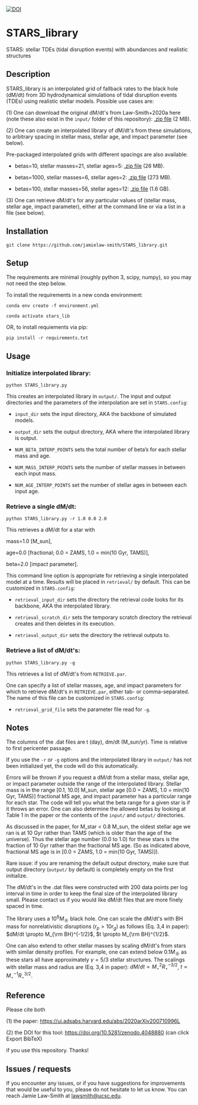 [![DOI](https://zenodo.org/badge/254953888.svg)](https://zenodo.org/badge/latestdoi/254953888)

# STARS_library

STARS: stellar TDEs (tidal disruption events) with abundances and realistic structures

## Description

STARS_library is an interpolated grid of fallback rates to the black hole (dM/dt) from 3D hydrodynamical simulations of tidal disruption events (TDEs) using realistic stellar models. Possible use cases are:

(1) One can download the original dM/dt's from Law-Smith+2020a here (note these also exist in the `input/` folder of this repository): [.zip file](https://www.dropbox.com/s/k14hfp88n5e4kk0/STARS_library_input.zip?dl=1) (2 MB).

(2) One can create an interpolated library of dM/dt's from these simulations, to arbitrary spacing in stellar mass, stellar age, and impact parameter (see below). 

Pre-packaged interpolated grids with different spacings are also available:

- betas=10, stellar masses=21, stellar ages=5: [.zip file](https://www.dropbox.com/s/xohdcp5tylazsrg/STARS_library_output_10_5_5.zip?dl=1) (26 MB).

- betas=1000, stellar masses=6, stellar ages=2: [.zip file](https://www.dropbox.com/s/wbanglobc1xu385/STARS_library_output_1000_2_2.zip?dl=1) (273 MB).

- betas=100, stellar masses=56, stellar ages=12: [.zip file](https://www.dropbox.com/s/uibocgirikcw11s/STARS_library_output_100_12_12.zip?dl=1) (1.6 GB).

(3) One can retrieve dM/dt's for any particular values of (stellar mass, stellar age, impact parameter), either at the command line or via a list in a file (see below).


## Installation

`git clone https://github.com/jamielaw-smith/STARS_library.git`

## Setup

The requirements are minimal (roughly python 3, scipy, numpy), so you may not need the step below.

To install the requirements in a new conda environment:

`conda env create -f environment.yml`

`conda activate stars_lib`

OR, to install requiements via pip:

`pip install -r requirements.txt`


## Usage

### Initialize interpolated library:

`python STARS_library.py`

This creates an interpolated library in `output/`. 
The input and output directories and the parameters of the interpolation are set in `STARS.config`:

- `input_dir` sets the input directory, AKA the backbone of simulated models.

- `output_dir` sets the output directory, AKA where the interpolated library is output.

- `NUM_BETA_INTERP_POINTS` sets the total number of beta’s for each stellar mass and age.

- `NUM_MASS_INTERP_POINTS` sets the number of stellar masses in between each input mass.

- `NUM_AGE_INTERP_POINTS` set the number of stellar ages in between each input age.

### Retrieve a single dM/dt:

`python STARS_library.py -r 1.0 0.0 2.0`

This retrieves a dM/dt for a star with 

mass=1.0 [M_sun],

age=0.0 [fractional; 0.0 = ZAMS, 1.0 = min(10 Gyr, TAMS)], 

beta=2.0 [impact parameter].

This command line option is appropriate for retrieving a single interpolated model at a time. Results will be placed in `retrieval/` by default. This can be customized in `STARS.config`:

- `retrieval_input_dir` sets the directory the retrieval code looks for its backbone, AKA the interpolated library.

- `retrieval_scratch_dir` sets the temporary scratch directory the retrieval creates and then deletes in its execution.

- `retrieval_output_dir` sets the directory the retrieval outputs to.

### Retrieve a list of dM/dt's:

`python STARS_library.py -g`

This retrieves a list of dM/dt's from `RETRIEVE.par`.

One can specify a list of stellar masses, age, and impact parameters for which to retrieve dM/dt's in `RETRIEVE.par`, either tab- or comma-separated. The name of this file can be customized in `STARS.config`:

- `retrieval_grid_file` sets the parameter file read for `-g`.

## Notes

The columns of the .dat files are t (day), dm/dt (M_sun/yr). Time is relative to first pericenter passage.

If you use the `-r` or `-g` options and the interpolated library in `output/` has not been initialized yet, the code will do this automatically.

Errors will be thrown if you request a dM/dt from a stellar mass, stellar age, or impact parameter outside the range of the interpolated library. Stellar mass is in the range [0.1, 10.0] M_sun, stellar age [0.0 = ZAMS, 1.0 = min(10 Gyr, TAMS)] fractional MS age, and impact parameter has a particular range for each star. The code will tell you what the beta range for a given star is if it throws an error. One can also determine the allowed betas by looking at Table 1 in the paper or the contents of the `input/` and `output/` directories.

As discussed in the paper, for M_star < 0.8 M_sun, the oldest stellar age we ran is at 10 Gyr rather than TAMS (which is older than the age of the universe). Thus the stellar age number (0.0 to 1.0) for these stars is the fraction of 10 Gyr rather than the fractional MS age. (So as indicated above, fractional MS age is in [0.0 = ZAMS, 1.0 = min(10 Gyr, TAMS)]).

Rare issue: if you are renaming the default output directory, make sure that output directory (`output/` by default) is completely empty on the first initialize.

The dM/dt's in the .dat files were constructed with 200 data points per log interval in time in order to keep the final size of the interpolated library small. Please contact us if you would like dM/dt files that are more finely spaced in time.

The library uses a $10^6 M_\sun$ black hole. One can scale the dM/dt's with BH mass for nonrelativistic disruptions ($r_p > 10 r_g$) as follows (Eq. 3,4 in paper): $dM/dt \propto M_{\rm BH}^{-1/2}$, $t \propto M_{\rm BH}^{1/2}$. 

One can also extend to other stellar masses by scaling dM/dt's from stars with similar density profiles. For example, one can extend below $0.1 M_\sun$ as these stars all have approximately $\gamma=5/3$ stellar structures. The scalings with stellar mass and radius are (Eq. 3,4 in paper):
$dM/dt \propto M_\star^{2} R_\star^{-3/2}$,
$t \propto M_\star^{-1} R_\star^{3/2}$.

## Reference
Please cite both 

(1) the paper: https://ui.adsabs.harvard.edu/abs/2020arXiv200710996L

(2) the DOI for this tool: https://doi.org/10.5281/zenodo.4048880 (can click Export BibTeX)

if you use this repository. Thanks!

## Issues / requests
If you encounter any issues, or if you have suggestions for improvements that would be useful to you, please do not hesitate to let us know. You can reach Jamie Law-Smith at <lawsmith@ucsc.edu>. 

